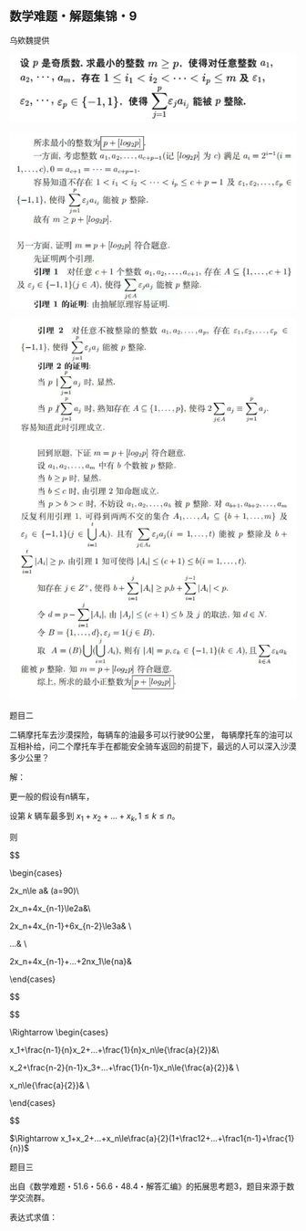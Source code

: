 ##  数学难题・解题集锦・9

乌欸魏提供

![图](/pics/p71-1.png)

![图](/pics/p71-2.png)

![图](/pics/p71-3.png)

题目二

二辆摩托车去沙漠探险，每辆车的油最多可以行驶90公里，
每辆摩托车的油可以互相补给，问二个摩托车手在都能安全骑车返回的前提下，最远的人可以深入沙漠多少公里？

解：

更一般的假设有n辆车，

设第 $k$ 辆车最多到 $x_1+x_2+...+x_k,1\le k\le n。$

则

$$

\begin{cases}

  2x_n\le a& (a=90)\\

  2x_n+4x_{n-1}\le2a&\\

  2x_n+4x_{n-1}+6x_{n-2}\le3a& \\

  ...& \\

  2x_n+4x_{n-1}+...+2nx_1\le{na}&

\end{cases}

$$

$$

\Rightarrow \begin{cases}

  x_1+\frac{n-1}{n}x_2+...+\frac{1}{n}x_n\le{\frac{a}{2}}&\\

  x_2+\frac{n-2}{n-1}x_3+...+\frac{1}{n-1}x_n\le{\frac{a}{2}}& \\

  x_n\le{\frac{a}{2}}& \\

 \end{cases}

$$

$\Rightarrow x_1+x_2+...+x_n\le\frac{a}{2}(1+\frac12+...+\frac1{n-1}+\frac{1}{n})$

题目三

出自《数学难题・51.6・56.6・48.4・解答汇编》的拓展思考题3，题目来源于数学交流群。

表达式求值：


